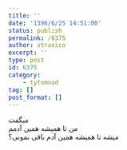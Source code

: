```yaml
---
title: ''
date: '1396/6/25 14:51:00'
status: publish
permalink: /6375
author: straxico
excerpt: ''
type: post
id: 6375
category:
    - tytomood
tag: []
post_format: []
---
```

میگفت  
من تا همیشه همین آدمم  
میشه تا همیشه همین آدم باقی بمونی؟